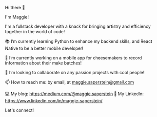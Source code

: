 Hi there 👋

I'm Maggie! 

I'm a fullstack developer with a knack for bringing artistry and efficiency together in the world of code! 


📚 I’m currently learning Python to enhance my backend skills, and React Native to be a better mobile developer! 

🧀 I’m currently working on a mobile app for cheesemakers to record information about their make batches! 

👯 I’m looking to collaborate on any passion projects with cool people! 

📫 How to reach me: by email, at maggie.saperstein@gmail.com



💻 My blog: https://medium.com/@maggie.saperstein
🔗 My LinkedIn: https://www.linkedin.com/in/maggie-saperstein/

Let's connect! 


